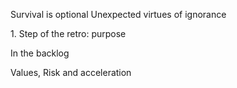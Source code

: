 <span style="color:#000ff;">Survival is optional</span>
<span style="color:#000ff;">Unexpected virtues of ignorance</span>

<span style="color:#000ff;">1. Step of the retro: purpose</span>

<span style="color:#000ff;">In the backlog</span>

<span style="color:#000ff;">Values, Risk and acceleration</span>